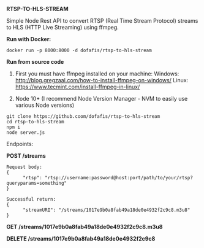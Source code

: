 **RTSP-TO-HLS-STREAM**

Simple Node Rest API to convert RTSP (Real Time Stream Protocol) streams to HLS (HTTP Live Streaming) using ffmpeg.

**Run with Docker:**
```
docker run -p 8000:8000 -d dofafis/rtsp-to-hls-stream
```

**Run from source code**

1. First you must have ffmpeg installed on your machine:
Windows: http://blog.gregzaal.com/how-to-install-ffmpeg-on-windows/
Linux: https://www.tecmint.com/install-ffmpeg-in-linux/

2. Node 10+ (I recommend Node Version Manager - NVM to easily use various Node versions)

```
git clone https://github.coom/dofafis/rtsp-to-hls-stream
cd rtsp-to-hls-stream
npm i
node server.js
```

Endpoints:


**POST    /streams**

```
Request body:
{
      "rtsp": "rtsp://username:password@host:port/path/to/your/rtsp?queryparams=something"
}

Successful return:
{
      "streamURI": "/streams/1017e9b0a8fab49a18de0e4932f2c9c8.m3u8"
}
```

**GET  /streams/1017e9b0a8fab49a18de0e4932f2c9c8.m3u8**


**DELETE  /streams/1017e9b0a8fab49a18de0e4932f2c9c8**
